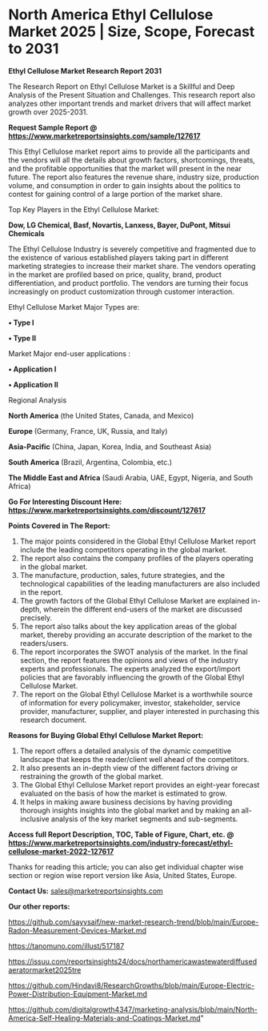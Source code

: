 # North America Ethyl Cellulose Market 2025 | Size, Scope, Forecast to 2031

<strong>Ethyl Cellulose Market Research Report 2031</strong>

The Research Report on Ethyl Cellulose Market is a Skillful and Deep Analysis of the Present Situation and Challenges. This research report also analyzes other important trends and market drivers that will affect market growth over 2025-2031.

<strong>Request Sample Report @ <a href=https://www.marketreportsinsights.com/sample/127617>https://www.marketreportsinsights.com/sample/127617</a></strong>

This Ethyl Cellulose market report aims to provide all the participants and the vendors will all the details about growth factors, shortcomings, threats, and the profitable opportunities that the market will present in the near future. The report also features the revenue share, industry size, production volume, and consumption in order to gain insights about the politics to contest for gaining control of a large portion of the market share.

Top Key Players in the Ethyl Cellulose Market:

<strong>Dow, LG Chemical, Basf, Novartis, Lanxess, Bayer, DuPont, Mitsui Chemicals</strong>

The Ethyl Cellulose Industry is severely competitive and fragmented due to the existence of various established players taking part in different marketing strategies to increase their market share. The vendors operating in the market are profiled based on price, quality, brand, product differentiation, and product portfolio. The vendors are turning their focus increasingly on product customization through customer interaction.

Ethyl Cellulose Market Major Types are:

<strong>• Type I

• Type II</strong>

Market Major end-user applications :

<strong>• Application I

• Application II</strong>

Regional Analysis

</u><strong><b>North America</b></strong> (the United States, Canada, and Mexico)

<strong><b>Europe </b></strong>(Germany, France, UK, Russia, and Italy)

<strong><b>Asia-Pacific</b></strong> (China, Japan, Korea, India, and Southeast Asia)

<strong><b>South America</b></strong> (Brazil, Argentina, Colombia, etc.)

<strong><b>The Middle East and Africa</b></strong> (Saudi Arabia, UAE, Egypt, Nigeria, and South Africa)

<strong>Go For Interesting Discount Here: <a href=https://www.marketreportsinsights.com/discount/127617>https://www.marketreportsinsights.com/discount/127617</a></strong>

<strong>Points Covered in The Report:</strong>
<ol>
  <li>The major points considered in the Global Ethyl Cellulose Market report include the leading competitors operating in the global market.</li>
  <li>The report also contains the company profiles of the players operating in the global market.</li>
  <li>The manufacture, production, sales, future strategies, and the technological capabilities of the leading manufacturers are also included in the report.</li>
  <li>The growth factors of the Global Ethyl Cellulose Market are explained in-depth, wherein the different end-users of the market are discussed precisely.</li>
  <li>The report also talks about the key application areas of the global market, thereby providing an accurate description of the market to the readers/users.</li>
  <li>The report incorporates the SWOT analysis of the market. In the final section, the report features the opinions and views of the industry experts and professionals. The experts analyzed the export/import policies that are favorably influencing the growth of the Global Ethyl Cellulose Market.</li>
  <li>The report on the Global Ethyl Cellulose Market is a worthwhile source of information for every policymaker, investor, stakeholder, service provider, manufacturer, supplier, and player interested in purchasing this research document.</li>
</ol>
<strong>Reasons for Buying Global Ethyl Cellulose Market Report:</strong>

<ol>
  <li>The report offers a detailed analysis of the dynamic competitive landscape that keeps the reader/client well ahead of the competitors.</li>
  <li>It also presents an in-depth view of the different factors driving or restraining the growth of the global market.</li>
  <li>The Global Ethyl Cellulose Market report provides an eight-year forecast evaluated on the basis of how the market is estimated to grow.</li>
  <li>It helps in making aware business decisions by having providing thorough insights insights into the global market and by making an all-inclusive analysis of the key market segments and sub-segments.</li>
</ol>
<strong>Access full Report Description, TOC, Table of Figure, Chart, etc. @ <a href=https://www.marketreportsinsights.com/industry-forecast/ethyl-cellulose-market-2022-127617>https://www.marketreportsinsights.com/industry-forecast/ethyl-cellulose-market-2022-127617</a></strong>


Thanks for reading this article; you can also get individual chapter wise section or region wise report version like Asia, United States, Europe.

<strong>Contact Us:</strong>
sales@marketreportsinsights.com

<strong>Our other reports:</strong>

<a href=https://github.com/sayysaif/new-market-research-trend/blob/main/Europe-Radon-Measurement-Devices-Market.md>https://github.com/sayysaif/new-market-research-trend/blob/main/Europe-Radon-Measurement-Devices-Market.md</a>

<a href=https://tanomuno.com/illust/517187>https://tanomuno.com/illust/517187</a>

<a href=https://issuu.com/reportsinsights24/docs/northamericawastewaterdiffusedaeratormarket2025tre>https://issuu.com/reportsinsights24/docs/northamericawastewaterdiffusedaeratormarket2025tre</a>

<a href=https://github.com/Hindavi8/ResearchGrowths/blob/main/Europe-Electric-Power-Distribution-Equipment-Market.md>https://github.com/Hindavi8/ResearchGrowths/blob/main/Europe-Electric-Power-Distribution-Equipment-Market.md</a>

<a href=https://github.com/digitalgrowth4347/marketing-analysis/blob/main/North-America-Self-Healing-Materials-and-Coatings-Market.md>https://github.com/digitalgrowth4347/marketing-analysis/blob/main/North-America-Self-Healing-Materials-and-Coatings-Market.md</a>"
